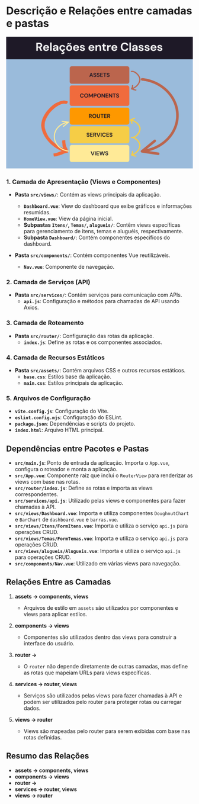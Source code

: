 # Descrição e Relações entre camadas e pastas

![Diagrama de Relações](AluguelFestas/public/Relacoes.png)

### 1. Camada de Apresentação (Views e Componentes)

- **Pasta `src/views/`**: Contém as views principais da aplicação.
  - **`Dashboard.vue`**: View do dashboard que exibe gráficos e informações resumidas.
  - **`HomeView.vue`**: View da página inicial.
  - **Subpastas `Itens/`, `Temas/`, `alugueis/`**: Contêm views específicas para gerenciamento de itens, temas e aluguéis, respectivamente.
  - **Subpasta `Dashboard/`**: Contém componentes específicos do dashboard.

- **Pasta `src/components/`**: Contém componentes Vue reutilizáveis.
  - **`Nav.vue`**: Componente de navegação.

### 2. Camada de Serviços (API)

- **Pasta `src/services/`**: Contém serviços para comunicação com APIs.
  - **`api.js`**: Configuração e métodos para chamadas de API usando Axios.

### 3. Camada de Roteamento

- **Pasta `src/router/`**: Configuração das rotas da aplicação.
  - **`index.js`**: Define as rotas e os componentes associados.

### 4. Camada de Recursos Estáticos

- **Pasta `src/assets/`**: Contém arquivos CSS e outros recursos estáticos.
  - **`base.css`**: Estilos base da aplicação.
  - **`main.css`**: Estilos principais da aplicação.

### 5. Arquivos de Configuração

- **`vite.config.js`**: Configuração do Vite.
- **`eslint.config.mjs`**: Configuração do ESLint.
- **`package.json`**: Dependências e scripts do projeto.
- **`index.html`**: Arquivo HTML principal.

## Dependências entre Pacotes e Pastas

- **`src/main.js`**: Ponto de entrada da aplicação. Importa o `App.vue`, configura o roteador e monta a aplicação.
- **`src/App.vue`**: Componente raiz que inclui o `RouterView` para renderizar as views com base nas rotas.
- **`src/router/index.js`**: Define as rotas e importa as views correspondentes.
- **`src/services/api.js`**: Utilizado pelas views e componentes para fazer chamadas à API.
- **`src/views/Dashboard.vue`**: Importa e utiliza componentes `DoughnutChart` e `BarChart` de `dashboard.vue` e `barras.vue`.
- **`src/views/Itens/FormItens.vue`**: Importa e utiliza o serviço `api.js` para operações CRUD.
- **`src/views/Temas/FormTemas.vue`**: Importa e utiliza o serviço `api.js` para operações CRUD.
- **`src/views/alugueis/Alugueis.vue`**: Importa e utiliza o serviço `api.js` para operações CRUD.
- **`src/components/Nav.vue`**: Utilizado em várias views para navegação.



## Relações Entre as Camadas

1. **assets -> components, views**
   - Arquivos de estilo em `assets` são utilizados por componentes e views para aplicar estilos.

2. **components -> views**
   - Componentes são utilizados dentro das views para construir a interface do usuário.

3. **router ->**
   - O `router` não depende diretamente de outras camadas, mas define as rotas que mapeiam URLs para views específicas.

4. **services -> router, views**
   - Serviços são utilizados pelas views para fazer chamadas à API e podem ser utilizados pelo router para proteger rotas ou carregar dados.

5. **views -> router**
   - Views são mapeadas pelo router para serem exibidas com base nas rotas definidas.

## Resumo das Relações

- **assets -> components, views**
- **components -> views**
- **router ->**
- **services -> router, views**
- **views -> router**